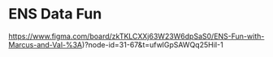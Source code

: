# ENS Data Fun

https://www.figma.com/board/zkTKLCXXj63W23W6dpSaS0/ENS-Fun-with-Marcus-and-Val-%3A)?node-id=31-67&t=ufwlGpSAWQq25HiI-1 